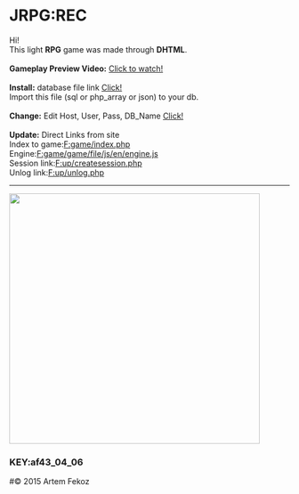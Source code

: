 # JRPG:REC
Hi!<br>
This light <b>RPG</b> game was made through <b>DHTML</b>.<br><br>
<b>Gameplay Preview Video:</b>
<a href="http://myvi.ru/player/embed/html/oNqE8acnPyMCwx1dELfnw7aFnwse4Lbfc2a-Q0y5I17TVWJB5uQx79zMgNy3bqnSS0">Click to watch!</a><br><br>
<b>Install:</b> database file link <a href="https://github.com/Fekoz/JRPG/tree/fekoz/db">Click!</a><br>
Import this file (sql or php_array or json) to your db.<br><br>
<b>Сhange:</b> Edit Host, User, Pass, DB_Name <a href="https://github.com/Fekoz/JRPG/blob/fekoz/option/create_cfg.php">Click!</a><br><br>
<b>Update:</b> Direct Links from site <br>
Index to game:<a href="https://github.com/Fekoz/JRPG/blob/fekoz/game/index.php#L7">F:game/index.php</a><br>
Engine:<a href="https://github.com/Fekoz/JRPG/blob/fekoz/game/game/file/js/en/engine.js#L1144">F:game/game/file/js/en/engine.js</a><br>
Session link:<a href="https://github.com/Fekoz/JRPG/blob/fekoz/up/createsession.php#L33">F:up/createsession.php</a><br>
Unlog link:<a href="https://github.com/Fekoz/JRPG/blob/fekoz/up/unlog.php#L24">F:up/unlog.php</a>
<hr>
<a href="https://github.com/Fekoz/JRPG/"><img src="http://oneloves.ru/Tests/tqtest/test/img_title.png" height="450"></a>
<h3>KEY:af43_04_06</h3>
#© 2015 Artem Fekoz
